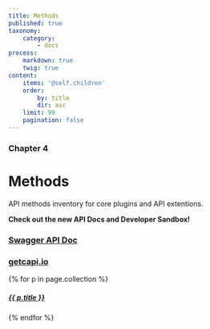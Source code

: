 ```yaml
---
title: Methods
published: true
taxonomy:
    category:
        - docs
process:
    markdown: true
    twig: true
content:
    items: '@self.children'
    order:
        by: title
        dir: asc
    limit: 99
    pagination: false
---
```


### Chapter 4

# Methods

API methods inventory for core plugins and API extentions.

**Check out the new API Docs and Developer Sandbox!**

<span style="text-align:center" class="fa fa-arrow-down fa-3x"></span>

### [Swagger API Doc](/swagger-api-doc)
### [getcapi.io](http://getcapi.io)

{% for p in page.collection %}
##### [ {{ p.title }}]({{p.link}})
{% endfor %}
